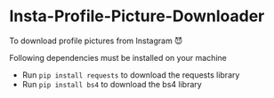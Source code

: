# Insta-Profile-Picture-Downloader
To download profile pictures from Instagram 😈

Following dependencies must be installed on your machine
- Run `pip install requests` to download the requests library
- Run `pip install bs4` to download the bs4 library

